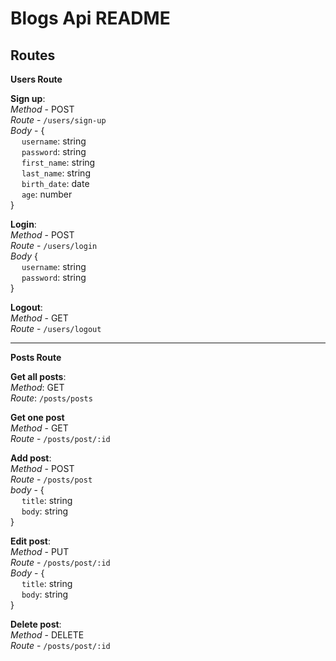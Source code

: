 # Blogs Api README

## Routes

**Users Route**

**Sign up**:  
_Method_ - POST  
_Route_ - `/users/sign-up`  
_Body_ - {  
&emsp; `username`: string  
&emsp; `password`: string  
&emsp; `first_name`: string  
&emsp; `last_name`: string  
&emsp; `birth_date`: date  
&emsp; `age`: number  
}

**Login**:  
_Method_ - POST  
_Route_ - `/users/login`  
_Body_ {  
&emsp; `username`: string  
&emsp; `password`: string  
}

**Logout**:  
_Method_ - GET  
_Route_ - `/users/logout`

---

**Posts Route**

**Get all posts**:  
_Method_: GET  
_Route_: `/posts/posts`

**Get one post**  
_Method_ - GET  
_Route_ - `/posts/post/:id`

**Add post**:  
_Method_ - POST  
_Route_ - `/posts/post`  
_body_ - {  
&emsp; `title`: string  
&emsp; `body`: string  
}

**Edit post**:  
_Method_ - PUT  
_Route_ - `/posts/post/:id`  
_Body_ - {  
&emsp; `title`: string  
&emsp; `body`: string  
}

**Delete post**:  
_Method_ - DELETE  
_Route_ - `/posts/post/:id`
